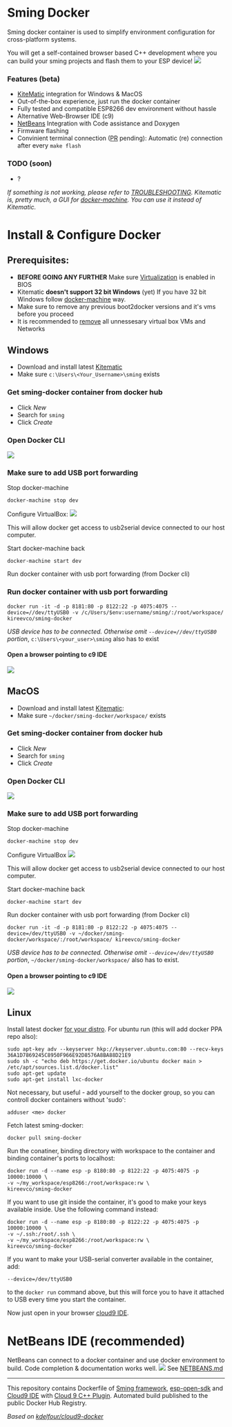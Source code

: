 Sming Docker
=============
Sming docker container is used to simplify environment configuration for cross-platform systems.

You will get a self-contained browser based C++ development where you can build your sming projects and flash them to your ESP device!
![](http://content.screencast.com/users/kireevco/folders/Jing/media/487ab7c5-b4f2-4df9-9900-1450376e451e/00000014.png)

### Features (beta)
  - [KiteMatic](http://kitematic.com) integration for Windows & MacOS
  - Out-of-the-box experience, just run the docker container
  - Fully tested and compatible ESP8266 dev environment without hassle
  - Alternative Web-Browser IDE (c9)
  - [NetBeans](NETBEANS.md) Integration with Code assistance and Doxygen
  - Firmware flashing
  - Convinient terminal connection ([PR](https://github.com/anakod/Sming/pull/148) pending): Automatic (re) connection after every `make flash`

### TODO (soon)
- ?
  
_If something is not working, please refer to [TROUBLESHOOTING](TROUBLESHOOTING.md).
Kitematic is, pretty much, a GUI for [docker-machine](DOCKER-MACHINE.md). You can use it instead of Kitematic._


# Install & Configure Docker

## Prerequisites:
- __BEFORE GOING ANY FURTHER__ Make sure [Virtualization](https://github.com/kireevco/sming-docker/blob/master/TROUBLESHOOTING.md#enable-hardware-virtualization) is enabled in BIOS
- Kitematic __doesn't support 32 bit Windows__ (yet) If you have 32 bit Windows follow [docker-machine](DOCKER-MACHINE.md) way.
- Make sure to remove any previous boot2docker versions and it's vms before you proceed
- It is recommended to [remove](https://github.com/kireevco/sming-docker/blob/master/TROUBLESHOOTING.md#remove-networks-that-are-configured-in-virtualbox-before-installing-kitematic) all unnessesary virtual box VMs and Networks

## Windows
- Download and install latest [Kitematic](https://kitematic.com/download/)
- Make sure `c:\Users\<Your_Username>\sming` exists

### Get sming-docker container from docker hub
- Click _New_
- Search for `sming`
- Click _Create_

### Open Docker CLI
![](http://i.imgur.com/bR6uUne.png)

### Make sure to add USB port forwarding
Stop docker-machine
```
docker-machine stop dev
```
Configure VirtualBox:
![](http://i.imgur.com/x1Po4Yl.png)

This will allow docker get access to usb2serial device connected to our host computer.

Start docker-machine back
```
docker-machine start dev
```

Run docker container with usb port forwarding (from Docker cli)
### Run docker container with usb port forwarding
```
docker run -it -d -p 8181:80 -p 8122:22 -p 4075:4075 --device=//dev/ttyUSB0 -v /c/Users/$env:username/sming/:/root/workspace/ kireevco/sming-docker
```
_USB device has to be connected. Otherwise omit ```--device=//dev/ttyUSB0``` portion_, `c:\Users\<your_user>\sming` also has to exist

#### Open a browser pointing to c9 IDE
![](http://i.imgur.com/FJrHQHp.png)

## MacOS
- Download and install latest [Kitematic](https://kitematic.com/download/):
- Make sure `~/docker/sming-docker/workspace/` exists


### Get sming-docker container from docker hub
- Click _New_
- Search for `sming`
- Click _Create_

### Open Docker CLI
![](http://i.imgur.com/bR6uUne.png)

### Make sure to add USB port forwarding
Stop docker-machine
```
docker-machine stop dev
```
Configure VirtualBox
![](http://i.imgur.com/x1Po4Yl.png)

This will allow docker get access to usb2serial device connected to our host computer.

Start docker-machine back
```
docker-machine start dev
```


Run docker container with usb port forwarding (from Docker cli)
```
docker run -it -d -p 8181:80 -p 8122:22 -p 4075:4075 --device=/dev/ttyUSB0 -v ~/docker/sming-docker/workspace/:/root/workspace/ kireevco/sming-docker
```
_USB device has to be connected. Otherwise omit ```--device=/dev/ttyUSB0``` portion_, `~/docker/sming-docker/workspace/` also has to exist.


#### Open a browser pointing to c9 IDE

![](http://i.imgur.com/FJrHQHp.png)

## Linux
Install latest docker [for your distro](https://docs.docker.com/installation/). For ubuntu run (this will add docker PPA repo also):
```
sudo apt-key adv --keyserver hkp://keyserver.ubuntu.com:80 --recv-keys 36A1D7869245C8950F966E92D8576A8BA88D21E9
sudo sh -c "echo deb https://get.docker.io/ubuntu docker main > /etc/apt/sources.list.d/docker.list"
sudo apt-get update
sudo apt-get install lxc-docker
```

Not necessary, but useful - add yourself to the docker group, so you can controll docker containers without 'sudo':
```
adduser <me> docker
```

Fetch latest sming-docker:
```
docker pull sming-docker
```

Run the conatiner, binding directory with workspace to the container and binding container's ports to localhost:
```
docker run -d --name esp -p 8180:80 -p 8122:22 -p 4075:4075 -p 10000:10000 \
-v ~/my_workspace/esp8266:/root/workspace:rw \
kireevco/sming-docker
```

If you want to use git inside the container, it's good to make your keys available inside. Use the following command instead:
```
docker run -d --name esp -p 8180:80 -p 8122:22 -p 4075:4075 -p 10000:10000 \
-v ~/.ssh:/root/.ssh \
-v ~/my_workspace/esp8266:/root/workspace:rw \
kireevco/sming-docker
```

If you want to make your USB-serial converter available in the container, add:
```
--device=/dev/ttyUSB0
```
to the ```docker run``` command above, but this will force you to have it attached to USB every time you start the container.

Now just open in your browser [cloud9 IDE](http://localhost:8180/).

# NetBeans IDE (recommended)
NetBeans can connect to a docker container and use docker environment to build.
Code completion & documentation works well.
![](http://content.screencast.com/users/kireevco/folders/Jing/media/50a86587-4069-49dd-afce-3464a58c766a/00000015.png)
See [NETBEANS.md](NETBEANS.md)


---
This repository contains Dockerfile of [Sming framework](github.com/anakod/Sming), [esp-open-sdk](https://github.com/pfalcon/esp-open-sdk) and [Cloud9 IDE](https://github.com/c9/core) with [Cloud 9 C++ Plugin](https://github.com/invokr/c9.ide.language.cpp). Automated build published to the public Docker Hub Registry.

_Based on [kdelfour/cloud9-docker](https://registry.hub.docker.com/u/kdelfour/cloud9-docker/)_
